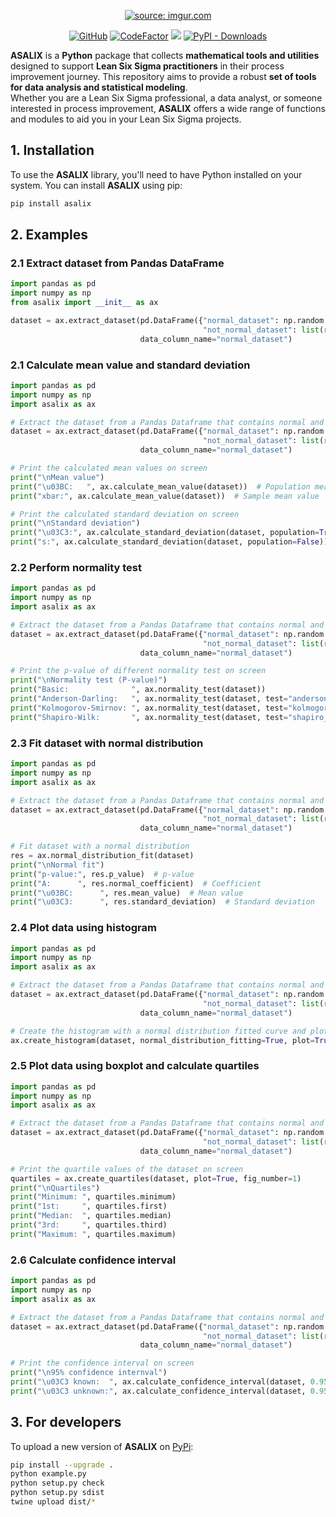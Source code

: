 <p align="center">
  <a href=""><img src="https://i.imgur.com/sLJPVWS.png" title="source: imgur.com" /></a>
</p>

<p align="center">
  <a href="https://github.com/srebughini/ASALIX/blob/main/LICENSE"><img alt="GitHub" src="https://img.shields.io/github/license/srebughini/ASALIX"></a>
  <a href="https://www.codefactor.io/repository/github/srebughini/asalix"><img src="https://www.codefactor.io/repository/github/srebughini/asalix/badge" alt="CodeFactor" /></a>
  <a href="https://pypi.org/project/asalix/"><img src="https://img.shields.io/pypi/v/asalix"></a>
  <a href="https://pypi.org/project/asalix/"><img alt="PyPI - Downloads" src="https://img.shields.io/pypi/dm/asalix"></a>
</p>


**ASALIX** is a **Python** package that collects **mathematical tools and utilities** designed to support **Lean Six
Sigma practitioners** in their process improvement journey. This repository aims to provide a robust **set of tools for
data analysis and statistical modeling**.  
Whether you are a Lean Six Sigma professional, a data analyst, or someone interested in process improvement, **ASALIX**
offers a wide range of functions and modules to aid you in your Lean Six Sigma projects.

## 1. Installation

To use the **ASALIX** library, you'll need to have Python installed on your system. You can install **ASALIX** using
pip:

```bash
pip install asalix
```

## 2. Examples

### 2.1 Extract dataset from Pandas DataFrame

```python
import pandas as pd
import numpy as np
from asalix import __init__ as ax

dataset = ax.extract_dataset(pd.DataFrame({"normal_dataset": np.random.normal(10, 2, 1000),
                                           "not_normal_dataset": list(range(0, 1000))}),
                             data_column_name="normal_dataset")
```

### 2.1 Calculate mean value and standard deviation

```python
import pandas as pd
import numpy as np
import asalix as ax

# Extract the dataset from a Pandas Dataframe that contains normal and not normal data
dataset = ax.extract_dataset(pd.DataFrame({"normal_dataset": np.random.normal(10, 2, 1000),
                                           "not_normal_dataset": list(range(0, 1000))}),
                             data_column_name="normal_dataset")

# Print the calculated mean values on screen
print("\nMean value")
print("\u03BC:   ", ax.calculate_mean_value(dataset))  # Population mean value
print("xbar:", ax.calculate_mean_value(dataset))  # Sample mean value

# Print the calculated standard deviation on screen
print("\nStandard deviation")
print("\u03C3:", ax.calculate_standard_deviation(dataset, population=True))  # Population standard deviation
print("s:", ax.calculate_standard_deviation(dataset, population=False))  # Sample standard deviation
```

### 2.2 Perform normality test

```python
import pandas as pd
import numpy as np
import asalix as ax

# Extract the dataset from a Pandas Dataframe that contains normal and not normal data
dataset = ax.extract_dataset(pd.DataFrame({"normal_dataset": np.random.normal(10, 2, 1000),
                                           "not_normal_dataset": list(range(0, 1000))}),
                             data_column_name="normal_dataset")

# Print the p-value of different normality test on screen
print("\nNormality test (P-value)")
print("Basic:              ", ax.normality_test(dataset))
print("Anderson-Darling:   ", ax.normality_test(dataset, test="anderson_darling"))
print("Kolmogorov-Smirnov: ", ax.normality_test(dataset, test="kolmogorov_smirnov"))
print("Shapiro-Wilk:       ", ax.normality_test(dataset, test="shapiro_wilk"))
```

### 2.3 Fit dataset with normal distribution

```python
import pandas as pd
import numpy as np
import asalix as ax

# Extract the dataset from a Pandas Dataframe that contains normal and not normal data
dataset = ax.extract_dataset(pd.DataFrame({"normal_dataset": np.random.normal(10, 2, 1000),
                                           "not_normal_dataset": list(range(0, 1000))}),
                             data_column_name="normal_dataset")

# Fit dataset with a normal distribution
res = ax.normal_distribution_fit(dataset)
print("\nNormal fit")
print("p-value:", res.p_value)  # p-value
print("A:      ", res.normal_coefficient)  # Coefficient
print("\u03BC:      ", res.mean_value)  # Mean value
print("\u03C3:      ", res.standard_deviation)  # Standard deviation
```

### 2.4 Plot data using histogram

```python
import pandas as pd
import numpy as np
import asalix as ax

# Extract the dataset from a Pandas Dataframe that contains normal and not normal data
dataset = ax.extract_dataset(pd.DataFrame({"normal_dataset": np.random.normal(10, 2, 1000),
                                           "not_normal_dataset": list(range(0, 1000))}),
                             data_column_name="normal_dataset")

# Create the histogram with a normal distribution fitted curve and plot it
ax.create_histogram(dataset, normal_distribution_fitting=True, plot=True, density=False)
```

### 2.5 Plot data using boxplot and calculate quartiles

```python
import pandas as pd
import numpy as np
import asalix as ax

# Extract the dataset from a Pandas Dataframe that contains normal and not normal data
dataset = ax.extract_dataset(pd.DataFrame({"normal_dataset": np.random.normal(10, 2, 1000),
                                           "not_normal_dataset": list(range(0, 1000))}),
                             data_column_name="normal_dataset")

# Print the quartile values of the dataset on screen
quartiles = ax.create_quartiles(dataset, plot=True, fig_number=1)
print("\nQuartiles")
print("Minimum: ", quartiles.minimum)
print("1st:     ", quartiles.first)
print("Median:  ", quartiles.median)
print("3rd:     ", quartiles.third)
print("Maximum: ", quartiles.maximum)
```

### 2.6 Calculate confidence interval

```python
import pandas as pd
import numpy as np
import asalix as ax

# Extract the dataset from a Pandas Dataframe that contains normal and not normal data
dataset = ax.extract_dataset(pd.DataFrame({"normal_dataset": np.random.normal(100, 20, 20),
                                           "not_normal_dataset": list(range(1, 21))}),
                             data_column_name="normal_dataset")

# Print the confidence interval on screen
print("\n95% confidence internval")
print("\u03C3 known:  ", ax.calculate_confidence_interval(dataset, 0.95, population=True))
print("\u03C3 unknown:", ax.calculate_confidence_interval(dataset, 0.95, population=False))
```


## 3. For developers
To upload a new version of **ASALIX** on [PyPi](https://pypi.org/project/asalix/0.1.0/):
```bash
pip install --upgrade .
python example.py
python setup.py check
python setup.py sdist
twine upload dist/*
```
